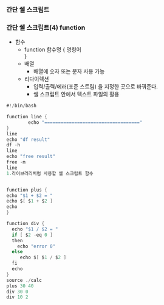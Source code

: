 ### 간단 쉘 스크립트
### 간단 쉘 스크립트(4) function
- 함수
  - function 함수명 {
      명령어    
    }
  - 배열 
    - 배열에 숫자 또는 문자 사용 가능
  - 리다이렉션
    - 입력/출력/에러(표준 스트림) 을 지정한 곳으로 바꿔준다.
    - 쉘 스크립트 안에서 텍스트 파일의 활용

```java
#!/bin/bash

function line {
        echo "==================================="
}
line
echo "df result"
df -h
line
echo "free result"
free -m
line
1.라이브러리처럼 사용할 쉘 스크립트 함수


function plus {
echo "$1 + $2 = "
echo $[ $1 + $2 ]
echo
}

function div {
  echo "$1 / $2 = "
  if [ $2 -eq 0 ]
  then
    echo "error 0"
  else
     echo $[ $1 / $2 ]
  fi
  echo
}
source ./calc
plus 30 40
div 30 0
div 10 2


```  